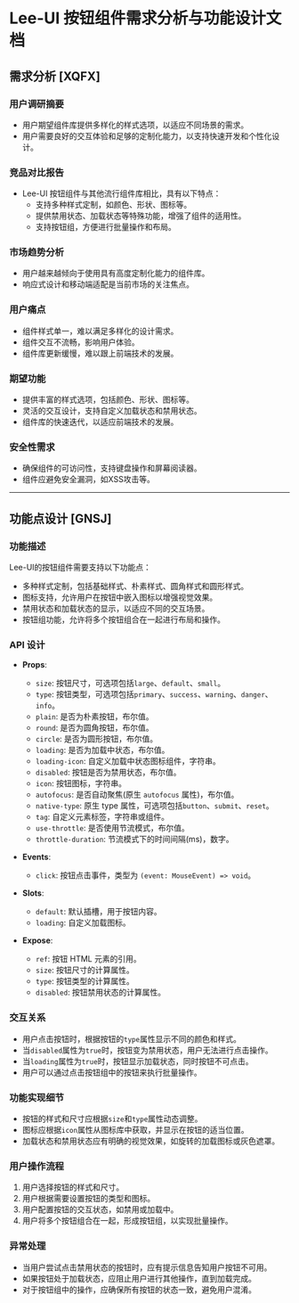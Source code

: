 # Lee-UI 按钮组件需求分析与功能设计文档

## 需求分析 [XQFX]

### 用户调研摘要
- 用户期望组件库提供多样化的样式选项，以适应不同场景的需求。
- 用户需要良好的交互体验和足够的定制化能力，以支持快速开发和个性化设计。

### 竞品对比报告
- Lee-UI 按钮组件与其他流行组件库相比，具有以下特点：
  - 支持多种样式定制，如颜色、形状、图标等。
  - 提供禁用状态、加载状态等特殊功能，增强了组件的适用性。
  - 支持按钮组，方便进行批量操作和布局。

### 市场趋势分析
- 用户越来越倾向于使用具有高度定制化能力的组件库。
- 响应式设计和移动端适配是当前市场的关注焦点。

### 用户痛点
- 组件样式单一，难以满足多样化的设计需求。
- 组件交互不流畅，影响用户体验。
- 组件库更新缓慢，难以跟上前端技术的发展。

### 期望功能
- 提供丰富的样式选项，包括颜色、形状、图标等。
- 灵活的交互设计，支持自定义加载状态和禁用状态。
- 组件库的快速迭代，以适应前端技术的发展。

### 安全性需求
- 确保组件的可访问性，支持键盘操作和屏幕阅读器。
- 组件应避免安全漏洞，如XSS攻击等。

---

## 功能点设计 [GNSJ]

### 功能描述
Lee-UI的按钮组件需要支持以下功能点：
- 多种样式定制，包括基础样式、朴素样式、圆角样式和圆形样式。
- 图标支持，允许用户在按钮中嵌入图标以增强视觉效果。
- 禁用状态和加载状态的显示，以适应不同的交互场景。
- 按钮组功能，允许将多个按钮组合在一起进行布局和操作。

### API 设计
- **Props**:
  - `size`: 按钮尺寸，可选项包括`large`、`default`、`small`。
  - `type`: 按钮类型，可选项包括`primary`、`success`、`warning`、`danger`、`info`。
  - `plain`: 是否为朴素按钮，布尔值。
  - `round`: 是否为圆角按钮，布尔值。
  - `circle`: 是否为圆形按钮，布尔值。
  - `loading`: 是否为加载中状态，布尔值。
  - `loading-icon`: 自定义加载中状态图标组件，字符串。
  - `disabled`: 按钮是否为禁用状态，布尔值。
  - `icon`: 按钮图标，字符串。
  - `autofocus`: 是否自动聚焦(原生 `autofocus` 属性)，布尔值。
  - `native-type`: 原生 type 属性，可选项包括`button`、`submit`、`reset`。
  - `tag`: 自定义元素标签，字符串或组件。
  - `use-throttle`: 是否使用节流模式，布尔值。
  - `throttle-duration`: 节流模式下的时间间隔(ms)，数字。

- **Events**:
  - `click`: 按钮点击事件，类型为 `(event: MouseEvent) => void`。

- **Slots**:
  - `default`: 默认插槽，用于按钮内容。
  - `loading`: 自定义加载图标。

- **Expose**:
  - `ref`: 按钮 HTML 元素的引用。
  - `size`: 按钮尺寸的计算属性。
  - `type`: 按钮类型的计算属性。
  - `disabled`: 按钮禁用状态的计算属性。

### 交互关系
- 用户点击按钮时，根据按钮的`type`属性显示不同的颜色和样式。
- 当`disabled`属性为`true`时，按钮变为禁用状态，用户无法进行点击操作。
- 当`loading`属性为`true`时，按钮显示加载状态，同时按钮不可点击。
- 用户可以通过点击按钮组中的按钮来执行批量操作。

### 功能实现细节
- 按钮的样式和尺寸应根据`size`和`type`属性动态调整。
- 图标应根据`icon`属性从图标库中获取，并显示在按钮的适当位置。
- 加载状态和禁用状态应有明确的视觉效果，如旋转的加载图标或灰色遮罩。

### 用户操作流程
1. 用户选择按钮的样式和尺寸。
2. 用户根据需要设置按钮的类型和图标。
3. 用户配置按钮的交互状态，如禁用或加载中。
4. 用户将多个按钮组合在一起，形成按钮组，以实现批量操作。

### 异常处理
- 当用户尝试点击禁用状态的按钮时，应有提示信息告知用户按钮不可用。
- 如果按钮处于加载状态，应阻止用户进行其他操作，直到加载完成。
- 对于按钮组中的操作，应确保所有按钮的状态一致，避免用户混淆。
